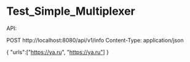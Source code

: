 # Test_Simple_Multiplexer

API:

POST http://localhost:8080/api/v1/info
Content-Type: application/json

{
"urls":["https://ya.ru", "https://ya.ru"]
}